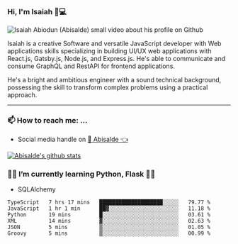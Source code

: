 ### Hi, I'm Isaiah 🌻💻

<img src="https://res.cloudinary.com/abisalde/image/upload/c_scale,h_311,w_816/v1616039512/Abisalde_github.gif" alt="Isaiah Abiodun (Abisalde) small video about his profile on Github">

Isaiah is a creative Software and versatile JavaScript developer with Web applications skills specializing in building UI/UX web applications with React.js, Gatsby.js, Node.js, and Express.js. He's able to communicate and consume GraphQL and RestAPI for frontend applications.

He's a bright and ambitious engineer with a sound technical background, possessing the skill to transform complex problems using a practical approach.
<hr>

### 📫 How to reach me: ...
- Social media handle on <a href="https://twitter.com/abisalde">🔔  Abisalde   👈</a>


[![Abisalde's github stats](https://github-readme-stats.vercel.app/api?username=abisalde)](https://github.com/abisalde/github-readme-stats)

### 👨‍💻️ I’m currently learning Python, Flask 👨‍💻️
- SQLAlchemy



<!--
**abisalde/Abisalde** is a ✨ _special_ ✨ repository because its `README.md` (this file) appears on your GitHub profile.

Here are some ideas to get you started:

- 🔭 I’m currently working on data engineering
- 🌱 I’m currently learning python
- 👯 I’m looking to collaborate with open source community
- 🤔 I’m looking for help with ...
- 💬 Ask me about ...
- 📫 How to reach me: ...
- 😄 Pronouns: ...
- ⚡ Fun fact: ...
-->

<!--START_SECTION:waka-->

```text
TypeScript   7 hrs 17 mins   ████████████████████░░░░░   79.77 %
JavaScript   1 hr 1 min      ██▓░░░░░░░░░░░░░░░░░░░░░░   11.18 %
Python       19 mins         █░░░░░░░░░░░░░░░░░░░░░░░░   03.61 %
XML          14 mins         ▓░░░░░░░░░░░░░░░░░░░░░░░░   02.63 %
JSON         5 mins          ▒░░░░░░░░░░░░░░░░░░░░░░░░   01.05 %
Groovy       5 mins          ▒░░░░░░░░░░░░░░░░░░░░░░░░   00.99 %
```

<!--END_SECTION:waka-->

